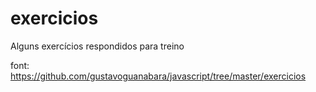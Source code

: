 # exercicios
 Alguns exercícios respondidos para treino


font: https://github.com/gustavoguanabara/javascript/tree/master/exercicios